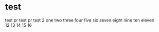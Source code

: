 # test
test
pr test
pr test 2
one
two
three
four
five
six
seven
eight
nine
ten
eleven
12
13
14
15
16
